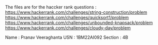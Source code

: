 The files are for the haccker rank questions : \
https://www.hackerrank.com/challenges/string-construction/problem \
https://www.hackerrank.com/challenges/quicksort1/problem \
https://www.hackerrank.com/challenges/unbounded-knapsack/problem 
https://www.hackerrank.com/challenges/cloudy-day/problem

Name : Pranav Veeraghanta
USN : 1BM22AI092
Section : 4B
